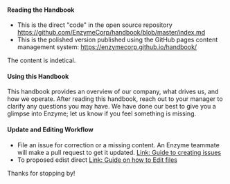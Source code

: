 #### Reading the Handbook
* This is the direct "code" in the open source repository https://github.com/EnzymeCorp/handbook/blob/master/index.md
* This is the polished version published using the GitHub pages content management system: https://enzymecorp.github.io/handbook/

The content is indetical.

#### Using this Handbook
This handbook provides an overview of our company, what drives us, and how we operate. After reading this handbook, reach out to your manager to clarify any questions you may have. We have done our best to give you a glimpse into Enzyme; let us know if you feel something is missing. 

#### Update and Editing Workflow
* File an issue for correction or a missing content. An Enzyme teammate will make a pull request to get it updated. [Link: Guide to creating issues](https://docs.github.com/en/free-pro-team@latest/github/managing-your-work-on-github/creating-an-issue)
* To proposed edist direct [Link: Guide on how to Edit files](https://help.github.com/en/github/managing-files-in-a-repository/editing-files-in-your-repository)

Thanks for stopping by!
